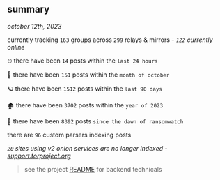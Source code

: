 
## summary
_october 12th, 2023_

currently tracking `163` groups across `299` relays & mirrors - _`122` currently online_

⏲ there have been `14` posts within the `last 24 hours`

🦈 there have been `151` posts within the `month of october`

🪐 there have been `1512` posts within the `last 90 days`

🏚 there have been `3702` posts within the `year of 2023`

🦕 there have been `8392` posts `since the dawn of ransomwatch`

there are `96` custom parsers indexing posts

_`20` sites using v2 onion services are no longer indexed - [support.torproject.org](https://support.torproject.org/onionservices/v2-deprecation/)_

> see the project [README](https://github.com/joshhighet/ransomwatch#ransomwatch--) for backend technicals
